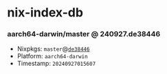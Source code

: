 # nix-index-db
### aarch64-darwin/master @ 240927.de38446
- Nixpkgs: `master`@[`de38446`](https://github.com/NixOS/nixpkgs/commit/de38446996523da09e299aee94ceb73bd83a8bb4)
- Platform: `aarch64-darwin`
- Timestamp: `20240927015607`
